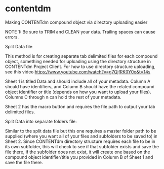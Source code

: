 # contentdm
Making CONTENTdm compound object via directory uploading easier

NOTE 1: Be sure to TRIM and CLEAN your data. Trailing spaces can cause errors.


Split Data file:

This method is for creating separate tab delimited files for each compound object, something needed for uploading using the directory structure in CONTENTdm Project Client. For how to use directory structure uploading, see this video https://www.youtube.com/watch?v=g7QjfRK0Y0o&t=14s

Sheet 1 is titled Data and should include all of your metadata. Column A should have identifiers, and Column B should have the related compound object identifier or title (depends on how you want to upload your files). Columns C through n can hold the rest of your metadata.

Sheet 2 has the macro button and requires the file path to output your tab delimited files.

Split Data into separate folders file:

Similar to the split data file but this one requires a master folder path to be supplied (where you want all of your files and subfolders to be saved to) in Sheet 2. Since CONTENTdm directory structure requires each file to be in its own subfolder, this will check to see if that subfolder exists and save the file there, if the subfolder does not exist, it will create one based on the compound object identifier/title you provided in Column B of Sheet 1 and save the file there.
